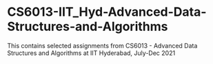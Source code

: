 # CS6013-IIT_Hyd-Advanced-Data-Structures-and-Algorithms
This contains selected assignments from CS6013 - Advanced Data Structures and Algorithms at IIT Hyderabad, July-Dec 2021
